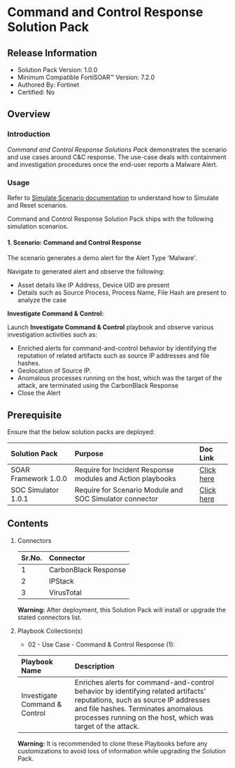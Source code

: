 # Command and Control Response Solution Pack

## Release Information

- Solution Pack Version: 1.0.0
- Minimum Compatible FortiSOAR™ Version: 7.2.0
- Authored By: Fortinet
- Certified: No

## Overview

### Introduction

*Command and Control Response Solutions Pack* demonstrates the scenario and use cases around C&C response. The use-case deals with containment and investigation procedures once the end-user reports a Malware Alert.

### Usage

Refer to [Simulate Scenario documentation](https://github.com/fortinet-fortisoar/solution-pack-soc-simulator/blob/develop/docs/solution-pack-guide.md) to understand how to Simulate and Reset scenarios.

Command and Control Response Solution Pack ships with the following simulation scenarios. 

#### 1. Scenario: Command and Control Response

The scenario generates a demo alert for the Alert Type 'Malware'.

Navigate to generated alert and observe the following:

- Asset details like IP Address, Device UID are present
- Details such as Source Process, Process Name, File Hash are present to analyze the case

**Investigate Command & Control:**

Launch **Investigate Command & Control** playbook and observe various investigation activities such as:

- Enriched alerts for command-and-control behavior by identifying the reputation of related artifacts such as source IP addresses and file hashes.
- Geolocation of Source IP.
- Anomalous processes running on the host, which was the target of the attack, are terminated using the CarbonBlack Response
- Close the Alert

## Prerequisite

Ensure that the below solution packs are deployed:

|**Solution Pack**|**Purpose**|**Doc Link**|
| :- | :- | :- |
|SOAR Framework 1.0.0|Require for Incident Response modules and Action playbooks|[Click here](https://github.com/fortinet-fortisoar/solution-pack-soar-framework/blob/develop/README.md)|
|SOC Simulator 1.0.1|Require for Scenario Module and SOC Simulator connector| [Click here](https://github.com/fortinet-fortisoar/solution-pack-soc-simulator/blob/develop/README.md)|

## Contents

1. Connectors

    |**Sr.No.**|**Connector**|
    | :- | :- |
    |1|CarbonBlack Response|
    |2|IPStack|
    |3|VirusTotal|

    **Warning:** After deployment, this Solution Pack will install or upgrade the stated connectors list.

2. Playbook Collection(s)

    - 02 - Use Case - Command & Control Response (1):

    |**Playbook Name**|**Description**|
    | :- | :- |
    |Investigate Command & Control|Enriches alerts for command-and-control behavior by identifying related artifacts' reputations, such as source IP addresses and file hashes. Terminates anomalous processes running on the host, which was target of the attack.|

     **Warning:** It is recommended to clone these Playbooks before any customizations to avoid loss of information while upgrading the Solution Pack.
